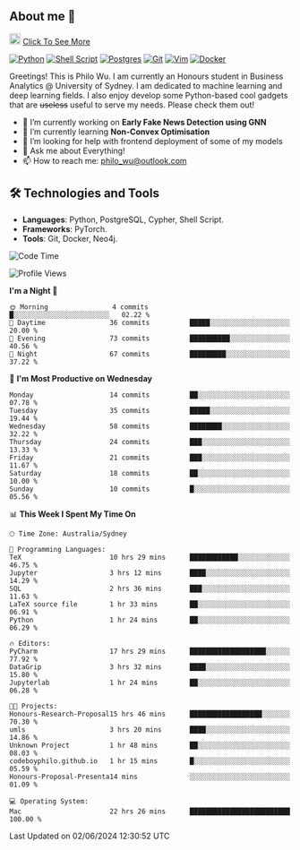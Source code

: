 ## About me 🤗

<a href="#"><img src="https://media.giphy.com/media/hvRJCLFzcasrR4ia7z/giphy.gif" width="20px" height="20px"></a> [Click To See More](https://codeboyphilo.github.io)

[![Python](https://img.shields.io/badge/python-3670A0?style=for-the-badge&logo=python&logoColor=ffdd54)](#)
[![Shell Script](https://img.shields.io/badge/shell_script-%23121011.svg?style=for-the-badge&logo=gnu-bash&logoColor=white)](#)
[![Postgres](https://img.shields.io/badge/postgres-%23316192.svg?style=for-the-badge&logo=postgresql&logoColor=white)](#)
[![Git](https://img.shields.io/badge/git-%23F05033.svg?style=for-the-badge&logo=git&logoColor=white)](#)
[![Vim](https://img.shields.io/badge/VIM-%2311AB00.svg?style=for-the-badge&logo=vim&logoColor=white)](#)
[![Docker](https://img.shields.io/badge/docker-%230db7ed.svg?style=for-the-badge&logo=docker&logoColor=white)](#)

Greetings! This is Philo Wu. I am currently an Honours student in Business Analytics \@ University of Sydney. I am dedicated to machine learning and deep learning fields. I also enjoy develop some Python-based cool gadgets that are ~~useless~~ useful to serve my needs. Please check them out!

- 🔭 I’m currently working on **Early Fake News Detection using GNN**
- 🌱 I’m currently learning **Non-Convex Optimisation**
- 🤔 I’m looking for help with frontend deployment of some of my models
- 💬 Ask me about Everything!
- 📫 How to reach me: philo_wu@outlook.com

## 🛠 Technologies and Tools
- **Languages**: Python, PostgreSQL, Cypher, Shell Script.
- **Frameworks**: PyTorch.
- **Tools**: Git, Docker, Neo4j.

<!--START_SECTION:waka-->
![Code Time](http://img.shields.io/badge/Code%20Time-205%20hrs%2047%20mins-blue)

![Profile Views](http://img.shields.io/badge/Profile%20Views-0-blue)

**I'm a Night 🦉** 

```text
🌞 Morning                4 commits           █░░░░░░░░░░░░░░░░░░░░░░░░   02.22 % 
🌆 Daytime                36 commits          █████░░░░░░░░░░░░░░░░░░░░   20.00 % 
🌃 Evening                73 commits          ██████████░░░░░░░░░░░░░░░   40.56 % 
🌙 Night                  67 commits          █████████░░░░░░░░░░░░░░░░   37.22 % 
```
📅 **I'm Most Productive on Wednesday** 

```text
Monday                   14 commits          ██░░░░░░░░░░░░░░░░░░░░░░░   07.78 % 
Tuesday                  35 commits          █████░░░░░░░░░░░░░░░░░░░░   19.44 % 
Wednesday                58 commits          ████████░░░░░░░░░░░░░░░░░   32.22 % 
Thursday                 24 commits          ███░░░░░░░░░░░░░░░░░░░░░░   13.33 % 
Friday                   21 commits          ███░░░░░░░░░░░░░░░░░░░░░░   11.67 % 
Saturday                 18 commits          ██░░░░░░░░░░░░░░░░░░░░░░░   10.00 % 
Sunday                   10 commits          █░░░░░░░░░░░░░░░░░░░░░░░░   05.56 % 
```


📊 **This Week I Spent My Time On** 

```text
🕑︎ Time Zone: Australia/Sydney

💬 Programming Languages: 
TeX                      10 hrs 29 mins      ████████████░░░░░░░░░░░░░   46.75 % 
Jupyter                  3 hrs 12 mins       ████░░░░░░░░░░░░░░░░░░░░░   14.29 % 
SQL                      2 hrs 36 mins       ███░░░░░░░░░░░░░░░░░░░░░░   11.63 % 
LaTeX source file        1 hr 33 mins        ██░░░░░░░░░░░░░░░░░░░░░░░   06.91 % 
Python                   1 hr 24 mins        ██░░░░░░░░░░░░░░░░░░░░░░░   06.29 % 

🔥 Editors: 
PyCharm                  17 hrs 29 mins      ███████████████████░░░░░░   77.92 % 
DataGrip                 3 hrs 32 mins       ████░░░░░░░░░░░░░░░░░░░░░   15.80 % 
Jupyterlab               1 hr 24 mins        ██░░░░░░░░░░░░░░░░░░░░░░░   06.28 % 

🐱‍💻 Projects: 
Honours-Research-Proposal15 hrs 46 mins      ██████████████████░░░░░░░   70.30 % 
umls                     3 hrs 20 mins       ████░░░░░░░░░░░░░░░░░░░░░   14.86 % 
Unknown Project          1 hr 48 mins        ██░░░░░░░░░░░░░░░░░░░░░░░   08.03 % 
codeboyphilo.github.io   1 hr 15 mins        █░░░░░░░░░░░░░░░░░░░░░░░░   05.59 % 
Honours-Proposal-Presenta14 mins             ░░░░░░░░░░░░░░░░░░░░░░░░░   01.09 % 

💻 Operating System: 
Mac                      22 hrs 26 mins      █████████████████████████   100.00 % 
```


 Last Updated on 02/06/2024 12:30:52 UTC
<!--END_SECTION:waka-->
